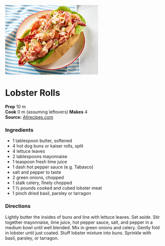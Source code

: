 <a href="/images/lobster-rolls.webp"><img src="/images/lobster-rolls.webp" width="300"></a>

#  Lobster Rolls

**Prep** 10 m  
**Cook** 0 m  (assuming leftovers)
**Makes** 4  
**Source:** [Allrecipes.com](https://www.allrecipes.com/recipe/98979/lobster-rolls/)

###  Ingredients

* 1 tablespoon butter, softened
* 4 hot dog buns or kaiser rolls, split
* 4 lettuce leaves
* 2 tablespoons mayonnaise
* 1 teaspoon fresh lime juice
* 1 dash hot pepper sauce (e.g. Tabasco)
* salt and pepper to taste
* 2 green onions, chopped
* 1 stalk celery, finely chopped
* 1 ½ pounds cooked and cubed lobster meat
* 1 pinch dried basil, parsley or tarragon

### Directions
Lightly butter the insides of buns and line with lettuce leaves. Set aside.
Stir together mayonnaise, lime juice, hot pepper sauce, salt, and pepper in a medium bowl until well blended.
Mix in green onions and celery.
Gently fold in lobster until just coated.
Stuff lobster mixture into buns. Sprinkle with basil, parsley, or tarragon.
